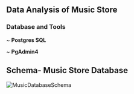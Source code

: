 ## Data Analysis of Music Store



### **Database and Tools**

~ **Postgres SQL**

~ **PgAdmin4**


## **Schema- Music Store Database**

![MusicDatabaseSchema](https://github.com/himanshu9000/SQL-Music-Store-Data-Analysis/assets/111194171/4f85d255-a018-479c-8448-f9e7be44a557)





